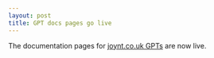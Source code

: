 ```yaml
---
layout: post
title: GPT docs pages go live
---
```


The documentation pages for [joynt.co.uk GPTs](https://gpt.joynt.co.uk) are now
live.
